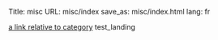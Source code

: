 Title: misc
URL: misc/index
save_as: misc/index.html
lang: fr

[a link relative to category](category)
test_landing